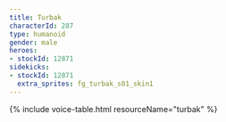 ```yaml
---
title: Turbak
characterId: 287
type: humanoid
gender: male
heroes:
- stockId: 12871
sidekicks:
- stockId: 12871
  extra_sprites: fg_turbak_s01_skin1
---
```


{% include voice-table.html resourceName="turbak"
%}
